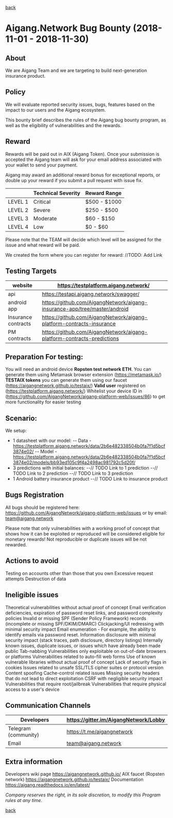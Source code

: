 [back](https://aigangnetwork.github.io)  
  
# Aigang.Network Bug Bounty (2018-11-01 - 2018-11-30) 

## About
We are Aigang Team and we are targeting to build next-generation insurance product.

## Policy
We will evaluate reported security issues, bugs, features based on the impact to our users and the Aigang ecosystem.

This bounty brief describes the rules of the Aigang bug bounty program, as well as the eligibility of vulnerabilities and the rewards.

## Reward
Rewards will be paid out in AIX (Aigang Token). Once your submission is accepted the Aigang team will ask for your email address associated with your wallet to send your payment. 

Aigang may award an additional reward bonus for exceptional reports, or double up your reward if you submit a pull request with issue fix.

|   | Technical Severity  | Reward Range  |
| ------------ | ------------ | ------------ |
| LEVEL 1 | Critical  | $500 - $1000 |
| LEVEL 2 | Severe  | $250 - $500  |
| LEVEL 3 | Moderate  | $60 - $150  |
| LEVEL 4 | Low  | $0 - $60  |

Please note that the TEAM will decide which level will be assigned for the issue and what reward will be paid.

We created the form where you can register for reward: //TODO: Add Link

## Testing Targets

|  website  | https://testplatform.aigang.network/  |
| ------------ | ------------ |
| api  | https://testapi.aigang.network/swagger/  |
| android app  | https://github.com/AigangNetwork/aigang-insurance-app/tree/master/android  |
| Insurance contracts  |  https://github.com/AigangNetwork/aigang-platform-contracts-insurance |
| PM contracts  |  https://github.com/AigangNetwork/aigang-platform-contracts-predictions |

## Preparation For testing:
You will need an android device
**Ropsten test network ETH**. You can generate them using Metamask browser extension (https://metamask.io/)
**TESTAIX tokens** you can generate them using our faucet (https://aigangnetwork.github.io/testaix/)
**Valid user** registered on (https://testplatform.aigang.network/)
Whitelist your device ID in (https://github.com/AigangNetwork/aigang-platform-web/issues/86) to get more functionality for easier testing

## Scenario:
 We setup:
- 1 datasheet with our model: 
-- Data - https://testplatform.aigang.network/data/2b6e482338504b0fa7f1d5bcf3874e02/
-- Model - https://testplatform.aigang.network/data/2b6e482338504b0fa7f1d5bcf3874e02/models/bb93ed105c9f4a2498ac981792c5d20f/
- 3 predictions with initial balances:
--// TODO Link to 1 prediction
--// TODO Link to 2 prediction
--// TODO Link to 3 prediction
- 1 Android battery insurance product
--// TODO Link to insurance product

## Bugs Registration
All bugs should be registered here: https://github.com/AigangNetwork/aigang-platform-web/issues or by email: team@aigang.network

Please note that only vulnerabilities with a working proof of concept that shows how it can be exploited or reproduced will be considered eligible for monetary rewards! Not reproducible or duplicate issues will be not rewarded. 

## Actions to avoid
Testing on accounts other than those that you own
Excessive request attempts
Destruction of data

## Ineligible issues
Theoretical vulnerabilities without actual proof of concept
Email verification deficiencies, expiration of password reset links, and password complexity policies
Invalid or missing SPF (Sender Policy Framework) records (incomplete or missing SPF/DKIM/DMARC)
Clickjacking/UI redressing with minimal security impact
Email enumeration - For example, the ability to identify emails via password reset.
Information disclosure with minimal security impact (stack traces, path disclosure, directory listings)
Internally known issues, duplicate issues, or issues which have already been made public
Tab-nabbing
Vulnerabilities only exploitable on out-of-date browsers or platforms
Vulnerabilities related to auto-fill web forms
Use of known vulnerable libraries without actual proof of concept
Lack of security flags in cookies
Issues related to unsafe SSL/TLS cipher suites or protocol version
Content spoofing
Cache-control related issues
Missing security headers that do not lead to direct exploitation
CSRF with negligible security impact
Vulnerabilities that require root/jailbreak
Vulnerabilities that require physical access to a user's device

## Communication Channels
| Developers  | https://gitter.im/AigangNetwork/Lobby  |
| ------------ | ------------ |
| Telegram (community)  | https://t.me/aigangnetwork  |
| Email  |  team@aigang.network |


## Extra information
Developers wiki page	https://aigangnetwork.github.io/
AIX faucet (Ropsten network)	https://aigangnetwork.github.io/testaix/
Documentation	https://aigang.readthedocs.io/en/latest/


*Company reserves the right, in its sole discretion, to modify this Program rules at any time.*


[back](https://aigangnetwork.github.io)  